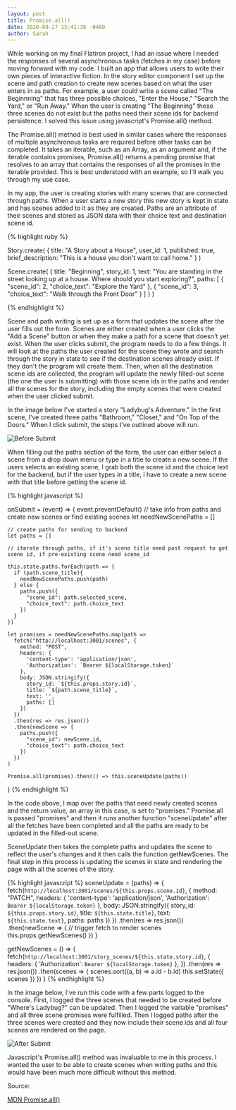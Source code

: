 ```yaml
---
layout: post
title: Promise.all()
date: 2020-09-27 15:41:38 -0400
author: Sarah
---
```


While working on my final Flatiron project, I had an issue where I needed the responses of several asynchronous tasks (fetches in my case) before moving forward with my code. I built an app that allows users to write their own pieces of interactive fiction. In the story editor component I set up the scene and path creation to create new scenes based on what the user enters in as paths. For example, a user could write a scene called "The Beginnning" that has three possible choices, "Enter the House," "Search the Yard," or "Run Away." When the user is creating "The Beginning" these three scenes do not exist but the paths need their scene ids for backend persistence. I solved this issue using javascript's Promise.all() method.

The Promise.all() method is best used in similar cases where the responses of multiple asynchronous tasks are required before other tasks can be completed. It takes an iterable, such as an Array, as an argument and, if the iterable contains promises, Promise.all() returns a pending promise that resolves to an array that contains the responses of all the promises in the iterable provided. This is best understood with an example, so I'll walk you through my use case.

In my app, the user is creating stories with many scenes that are connected through paths. When a user starts a new story this new story is kept in state and has scenes added to it as they are created. Paths are an attribute of their scenes and stored as JSON data with their choice text and destination scene id. 

{% highlight ruby %}

Story.create(
  {
    title: "A Story about a House",
    user_id: 1,
    published: true,
    brief_description: "This is a house you don't want to call home."
  }
)

Scene.create(
  {
    title: "Beginning",
    story_id: 1,
    text: "You are standing in the street looking up at a house. Where should you start exploring?",
    paths: [
      {
        "scene_id": 2,
        "choice_text": "Explore the Yard"
      },
      {
        "scene_id": 3,
        "choice_text": "Walk through the Front Door"
      }
    ]
  }
)

{% endhighlight %}

Scene and path writing is set up as a form that updates the scene after the user fills out the form. Scenes are either created when a user clicks the "Add a Scene" button or when they make a path for a scene that doesn't yet exist. When the user clicks submit, the program needs to do a few things. It will look at the paths the user created for the scene they wrote and search through the story in state to see if the destination scenes already exist. If they don't the program will create them. Then, when all the destination scene ids are collected, the program will update the newly filled-out scene (the one the user is submitting) with those scene ids in the paths and render all the scenes for the story, including the empty scenes that were created when the user clicked submit.

In the image below I've started a story "Ladybug's Adventure." In the first scene, I've created three paths "Bathroom," "Closet," and "On Top of the Doors." When I click submit, the steps I've outlined above will run.

![Before Submit](/cautious-coder/assets/Before.png)

When filling out the paths section of the form, the user can either select a scene from a drop down menu or type in a title to create a new scene. If the users selects an existing scene, I grab both the scene id and the choice text for the backend, but if the user types in a title, I have to create a new scene with that title before getting the scene id. 

{% highlight javascript %}

  onSubmit = (event) => {
    event.preventDefault()
    // take info from paths and create new scenes or find existing scenes
    let needNewScenePaths = []

    // create paths for sending to backend
    let paths = []

    // iterate through paths, if it's scene title need post request to get scene id, if pre-existing scene need scene_id

    this.state.paths.forEach(path => {
      if (path.scene_title){
        needNewScenePaths.push(path)
      } else {
        paths.push({
          "scene_id": path.selected_scene,
          "choice_text": path.choice_text
        })
      }
    })

    let promises = needNewScenePaths.map(path => 
      fetch("http://localhost:3001/scenes", {
        method: "POST",
        headers: {
          'content-type': 'application/json',
          'Authorization': `Bearer ${localStorage.token}`
        },
        body: JSON.stringify({
          story_id: `${this.props.story.id}`,
          title: `${path.scene_title}`,
          text: '',
          paths: []
        })
      })
      .then(res => res.json())
      .then(newScene => {
        paths.push({
          "scene_id": newScene.id,
          "choice_text": path.choice_text
        })
      })
    )

    Promise.all(promises).then(() => this.sceneUpdate(paths))
  }
{% endhighlight %}

In the code above, I map over the paths that need newly created scenes and the return value, an array in this case, is set to "promises." Promise.all is passed "promises" and then it runs another function "sceneUpdate" after all the fetches have been completed and all the paths are ready to be updated in the filled-out scene. 

SceneUpdate then takes the complete paths and updates the scene to reflect the user's changes and it then calls the function getNewScenes. The final step in this process is updating the scenes in state and rendering the page with all the scenes of the story.

{% highlight javascript %}
  sceneUpdate = (paths) => {
    fetch(`http://localhost:3001/scenes/${this.props.scene.id}`, {
      method: "PATCH",
      headers: {
        'content-type': 'application/json',
        'Authorization': `Bearer ${localStorage.token}`
      },
      body: JSON.stringify({
        story_id: `${this.props.story.id}`,
        title: `${this.state.title}`,
        text: `${this.state.text}`,
        paths: paths
      })
    })
    .then(res => res.json())
    .then(newScene => {
      // trigger fetch to render scenes
      this.props.getNewScenes()
    })
  }

  getNewScenes = () => {
    fetch(`http://localhost:3001/story_scenes/${this.state.story.id}`, {
      headers: {
        'Authorization': `Bearer ${localStorage.token}`
      },
    })
    .then(res => res.json())
    .then(scenes => {
      scenes.sort((a, b) => a.id - b.id)
      this.setState({
        scenes 
      })
    })
  }
{% endhighlight %}

In the image below, I've run this code with a few parts logged to the console. First, I logged the three scenes that needed to be created before "Where's Ladybug?" can be updated. Then I logged the variable "promises" and all three scene promises were fulfilled. Then I logged paths after the three scenes were created and they now include their scene ids and all four scenes are rendered on the page.

![After Submit](/cautious-coder/assets/After.png)

Javascript's Promise.all() method was invaluable to me in this process. I wanted the user to be able to create scenes when writing paths and this would have been much more difficult without this method.

Source:

[MDN Promise.all()](https://developer.mozilla.org/en-US/docs/Web/JavaScript/Reference/Global_Objects/Promise/all)